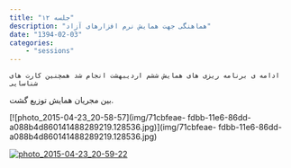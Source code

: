 ```yaml
---
title: "جلسه ۱۲"
description: "هماهنگی جهت همایش نرم افزارهای آزاد"
date: "1394-02-03"
categories:
    - "sessions"
---
```

    ادامه ی برنامه ریزی های همایش ششم اردیبهشت انجام شد همچنین کارت های شناسایی
بین مجریان همایش توزیع گشت.

[![photo_2015-04-23_20-58-57](img/71cbfeae-
fdbb-11e6-86dd-a088b4d860141488289219.128536.jpg)](img/71cbfeae-
fdbb-11e6-86dd-a088b4d860141488289219.128536.jpg)

[![photo_2015-04-23_20-59-22](../../img/71cc01e2-fdbb-11e6-86dd-a088b4d860141488289219.1285982.jpg)](img/71cc01e2-fdbb-11e6-86dd-a088b4d860141488289219.1285982.jpg)
